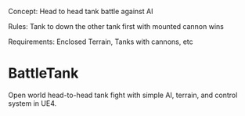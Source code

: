 Concept: Head to head tank battle against AI

Rules: Tank to down the other tank first with mounted cannon wins

Requirements: Enclosed Terrain, Tanks with cannons, etc

# BattleTank
Open world head-to-head tank fight with simple AI, terrain, and control system in UE4.
